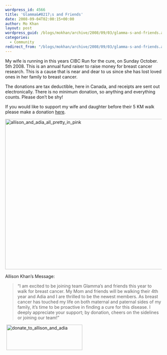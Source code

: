 ```yaml
---
wordpress_id: 4566
title: 'Glamma&#8217;s and Friends'
date: 2008-09-04T02:00:15+00:00
author: Mo Khan
layout: post
wordpress_guid: /blogs/mokhan/archive/2008/09/03/glamma-s-and-friends.aspx
categories:
  - Community
redirect_from: "/blogs/mokhan/archive/2008/09/03/glamma-s-and-friends.aspx/"
---
```

My wife is running in this years CIBC Run for the cure, on Sunday October. 5th 2008. This is an annual fund raiser to raise money for breast cancer research. This is a cause that is near and dear to us since she has lost loved ones in her family to breast cancer.

The donations are tax deductible, here in Canada, and receipts are sent out electronically. There is no minimum donation, so anything and everything counts. Please don&#8217;t be shy!

If you would like to support my wife and daughter before their 5 KM walk please make a donation [here](https://www.cibcrunforthecure.com/html/personal_page.asp?track=2822080&languageid=1).

[<img style="border-top-width: 0px;border-left-width: 0px;border-bottom-width: 0px;border-right-width: 0px" height="484" alt="allison_and_adia_all_pretty_in_pink" src="http://lostechies.com/content/mokhan/uploads/2011/032352ab607a9d_11DBB/allison_and_adia_all_pretty_in_pink_thumb.jpg" width="644" border="0" />](http://lostechies.com/content/mokhan/uploads/2011/032352ab607a9d_11DBB/allison_and_adia_all_pretty_in_pink_2.jpg) 

Allison Khan&#8217;s Message:

> &#8220;I am excited to be joining team Glamma&#8217;s and friends this year to walk for breast cancer. My Mom and friends will be walking their 4th year and Adia and I are thrilled to be the newest members. As breast cancer has touched my life on both maternal and paternal sides of my family, it&#8217;s time to be proactive in finding a cure for this disease. I deeply appreciate your support; by donation, cheers on the sidelines or joining our team!&#8221;

&nbsp;[<img style="border-top-width: 0px;border-left-width: 0px;border-bottom-width: 0px;border-right-width: 0px" height="82" alt="donate_to_allison_and_adia" src="http://lostechies.com/content/mokhan/uploads/2011/032352ab607a9d_11DBB/donate_to_allison_and_adia_6.png" width="244" border="0" />](https://www.cibcrunforthecure.com/html/personal_page.asp?track=2822080&languageid=1)